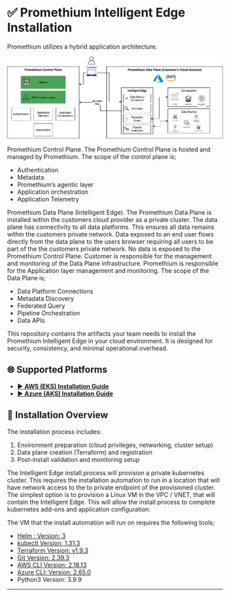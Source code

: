 # ✅ Promethium Intelligent Edge Installation

Promethium utilizes a hybrid application architecture.

![High Level Architecture Diagram](./images/PromethiumHighLevelArchitecture.png)

Promethium Control Plane. The Promethium Control Plane is hosted and managed by Promethium. The scope of the control plane is;

- Authentication
- Metadata
- Promethium’s agentic layer
- Application orchestration
- Application Telemetry

Promethium Data Plane (Intelligent Edge). The Promethium Data Plane is installed within the customers cloud provider as a private cluster. The data plane has connectivity to all data platforms. This ensures all data remains within the customers private network. Data exposed to an end user flows directly from the data plane to the users browser requiring all users to be part of the the customers private network. No data is exposed to the Promethium Control Plane. Customer is responsible for the management and monitoring of the Data Plane infrastructure. Promethium is responsible for the Application layer management and monitoring. The scope of the Data Plane is;

- Data Platform Connections
- Metadata Discovery
- Federated Query
- Pipeline Orchestration
- Data APIs

This repository contains the artifacts your team needs to install the Promethium Intelligent Edge in your cloud environment. It is designed for security, consistency, and minimal operational overhead.

## 🌐 Supported Platforms

- [**▶ AWS (EKS) Installation Guide**](./aws/README.md)
- [**▶ Azure (AKS) Installation Guide**](./azure/README.md)

## 🧱 Installation Overview

The installation process includes:

1. Environment preparation (cloud privileges, networking, cluster setup)
2. Data plane creation (Terraform) and registration
3. Post-install validation and monitoring setup

The Intelligent Edge install process will provision a private kubernetes cluster. This requires the installation automation to run in a location that will have network access to the to private endpoint of the provisioned cluster. The simplest option is to provision a Linux VM in the VPC / VNET, that will contain the Intelligent Edge. This will allow the install process to complete kubernetes add-ons and application configuration.

The VM that the install automation will run on requires the following tools;

- [Helm : Version: 3](https://helm.sh/docs/intro/install/)
- [kubectl Version: 1.31.3](https://kubernetes.io/docs/tasks/tools/install-kubectl-linux/)
- [Terraform Version: v1.9.3](https://learn.hashicorp.com/tutorials/terraform/install-cli)
- [Git Version: 2.39.3](https://git-scm.com/book/en/v2/Getting-Started-Installing-Git)
- [AWS CLI Version: 2.18.13](https://docs.aws.amazon.com/cli/latest/userguide/getting-started-install.html)
- [Azure CLI: Version: 2.65.0](https://learn.microsoft.com/en-us/cli/azure/install-azure-cli)
- Python3 Version: 3.9.9

---
